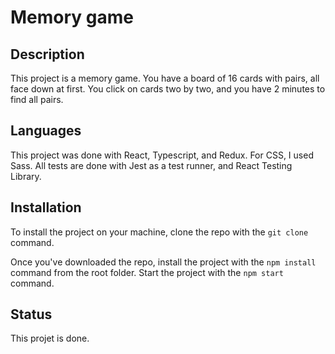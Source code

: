 # Memory game

## Description

This project is a memory game. You have a board of 16 cards with pairs, all face down at first. You click on cards two by two, and you have 2 minutes to find all pairs.

## Languages

This project was done with React, Typescript, and Redux.
For CSS, I used Sass. All tests are done with Jest as a test runner, and React Testing Library.

## Installation

To install the project on your machine, clone the repo with the `git clone` command.

Once you've downloaded the repo, install the project with the `npm install` command from the root folder. Start the project with the `npm start` command.

## Status

This projet is done.